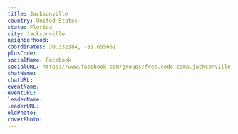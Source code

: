 ```yaml
---
title: Jacksonville
country: United States
state: Florida
city: Jacksonville
neighborhood: 
coordinates: 30.332184, -81.655651
plusCode:
socialName: Facebook
socialURL: https://www.facebook.com/groups/free.code.camp.jacksonville
chatName:
chatURL:
eventName:
eventURL:
leaderName:
leaderURL:
oldPhoto: 
coverPhoto:
---
```


